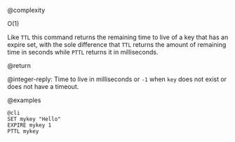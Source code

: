 @complexity

O(1)


Like `TTL` this command returns the remaining time to live of a key that has an expire set, with the sole difference that `TTL` returns the amount of remaining time in seconds while `PTTL` returns it in milliseconds.

@return

@integer-reply: Time to live in milliseconds or `-1` when `key` does not exist or does not have a timeout.

@examples

    @cli
    SET mykey "Hello"
    EXPIRE mykey 1
    PTTL mykey

